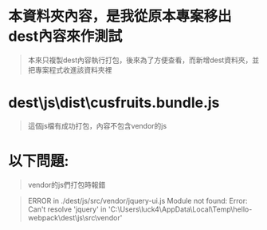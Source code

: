 # 本資料夾內容，是我從原本專案移出dest內容來作測試
> 本來只複製dest內容執行打包，後來為了方便查看，而新增dest資料夾，並把專案程式收進該資料夾裡

# dest\js\dist\cusfruits.bundle.js
> 這個js檔有成功打包，內容不包含vendor的js

# 以下問題: 
> vendor的js們打包時報錯

>ERROR in ./dest/js/src/vendor/jquery-ui.js
Module not found: Error: Can't resolve 'jquery' in 'C:\Users\luck4\AppData\Local\Temp\hello-webpack\dest\js\src\vendor' 
